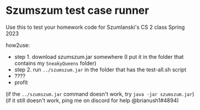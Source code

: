 # Szumszum test case runner

Use this to test your homework code for Szumlanski's CS 2 class Spring 2023

how2use:

* step 1. download szumszum.jar somewhere (I put it in the folder that contains my `SneakyQueens` folder)
* step 2. run `../szumszum.jar` in the folder that has the test-all.sh script
* ????
* profit

(if the `../szumszum.jar` command doesn't work, try `java -jar szumszum.jar`)\
(if it still doesn't work, ping me on discord for help @brianush1#4894)
